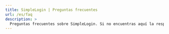```yaml
---
title: SimpleLogin | Preguntas frecuentes
url: /es/faq
description: >
  Preguntas frecuentes sobre SimpleLogin. Si no encuentras aquí la respuesta a tu pregunta, contacta con hi [at] simplelogin.io o crea un tiquete en nuestro GitHub.
---
```


